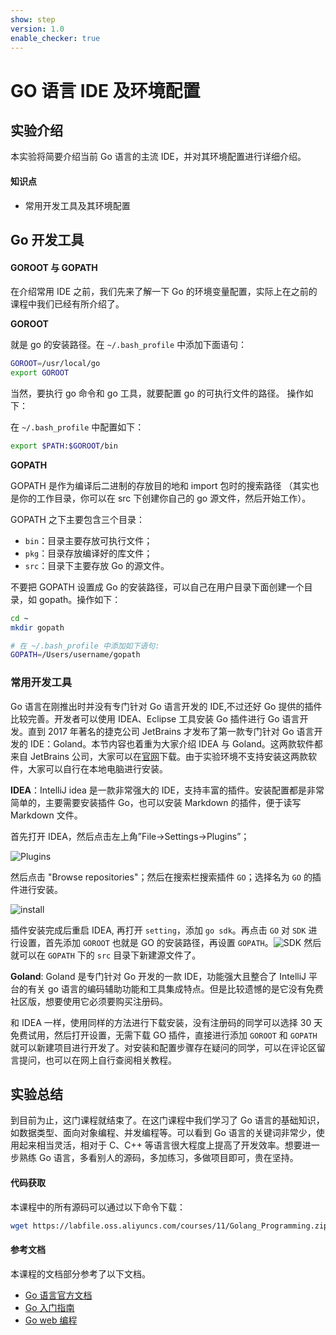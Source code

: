 ```yaml
---
show: step
version: 1.0
enable_checker: true
---
```


# GO 语言 IDE 及环境配置

## 实验介绍

本实验将简要介绍当前 Go 语言的主流 IDE，并对其环境配置进行详细介绍。

#### 知识点

- 常用开发工具及其环境配置

## Go 开发工具

#### GOROOT 与 GOPATH

在介绍常用 IDE 之前，我们先来了解一下 Go 的环境变量配置，实际上在之前的课程中我们已经有所介绍了。

**GOROOT**

就是 go 的安装路径。在 `~/.bash_profile` 中添加下面语句：

```bash
GOROOT=/usr/local/go
export GOROOT
```

当然，要执行 go 命令和 go 工具，就要配置 go 的可执行文件的路径。
操作如下：

在 `~/.bash_profile` 中配置如下：

```bash
export $PATH:$GOROOT/bin
```

**GOPATH**

GOPATH 是作为编译后二进制的存放目的地和 import 包时的搜索路径 （其实也是你的工作目录，你可以在 src 下创建你自己的 go 源文件，然后开始工作）。

GOPATH 之下主要包含三个目录：

- `bin`：目录主要存放可执行文件；
- `pkg`：目录存放编译好的库文件；
- `src`：目录下主要存放 Go 的源文件。

不要把 GOPATH 设置成 Go 的安装路径，可以自己在用户目录下面创建一个目录，如 gopath。操作如下：

```bash
cd ~
mkdir gopath

# 在 ~/.bash_profile 中添加如下语句:
GOPATH=/Users/username/gopath
```

### 常用开发工具

Go 语言在刚推出时并没有专门针对 Go 语言开发的 IDE,不过还好 Go 提供的插件比较完善。开发者可以使用 IDEA、Eclipse 工具安装 Go 插件进行 Go 语言开发。直到 2017 年著名的捷克公司 JetBrains 才发布了第一款专门针对 Go 语言开发的 IDE：Goland。本节内容也着重为大家介绍 IDEA 与 Goland。这两款软件都来自 JetBrains 公司，大家可以在[官网](https://www.jetbrains.com/)下载。由于实验环境不支持安装这两款软件，大家可以自行在本地电脑进行安装。

**IDEA**：IntelliJ idea 是一款非常强大的 IDE，支持丰富的插件。安装配置都是非常简单的，主要需要安装插件 Go，也可以安装 Markdown 的插件，便于读写 Markdown 文件。

首先打开 IDEA，然后点击左上角”File->Settings->Plugins”；

![Plugins](https://doc.shiyanlou.com/document-uid949121labid10288timestamp1552542329146.png/wm)

然后点击 "Browse repositories"；然后在搜索栏搜索插件 `GO`；选择名为 `GO` 的插件进行安装。

![install](https://doc.shiyanlou.com/document-uid949121labid10288timestamp1552542339121.png/wm)

插件安装完成后重启 IDEA, 再打开 `setting`，添加 `go sdk`。再点击 `GO` 对 `SDK` 进行设置，首先添加 `GOROOT` 也就是 GO 的安装路径，再设置 `GOPATH`。![SDK](https://doc.shiyanlou.com/document-uid949121labid10288timestamp1552542346099.png/wm)
然后就可以在 `GOPATH` 下的 `src` 目录下新建源文件了。

**Goland**: Goland 是专门针对 Go 开发的一款 IDE，功能强大且整合了 IntelliJ 平台的有关 go 语言的编码辅助功能和工具集成特点。但是比较遗憾的是它没有免费社区版，想要使用它必须要购买注册码。

和 IDEA 一样，使用同样的方法进行下载安装，没有注册码的同学可以选择 30 天免费试用，然后打开设置，无需下载 GO 插件，直接进行添加 `GOROOT` 和 `GOPATH` 就可以新建项目进行开发了。对安装和配置步骤存在疑问的同学，可以在评论区留言提问，也可以在网上自行查阅相关教程。

## 实验总结

到目前为止，这门课程就结束了。在这门课程中我们学习了 Go 语言的基础知识，如数据类型、面向对象编程、并发编程等。可以看到 Go 语言的关键词非常少，使用起来相当灵活，相对于 C、C++ 等语言很大程度上提高了开发效率。想要进一步熟练 Go 语言，多看别人的源码，多加练习，多做项目即可，贵在坚持。

#### 代码获取

本课程中的所有源码可以通过以下命令下载：

```bash
wget https://labfile.oss.aliyuncs.com/courses/11/Golang_Programming.zip
```

#### 参考文档

本课程的文档部分参考了以下文档。

- [Go 语言官方文档](http://golang.org/doc/)
- [Go 入门指南](https://github.com/Unknwon/the-way-to-go_ZH_CN)
- [Go web 编程](https://github.com/astaxie/build-web-application-with-golang/blob/master/LICENSE.md)